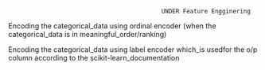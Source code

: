                                               UNDER Feature Engginering

Encoding the categorical_data using ordinal encoder (when the categorical_data is in meaningful_order/ranking)

Encoding the categorical_data using label encoder which_is usedfor the o/p column according to the scikit-learn_documentation
